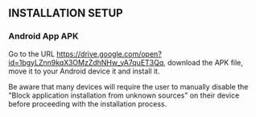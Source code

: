 ## INSTALLATION SETUP
### Android App APK
Go to the URL https://drive.google.com/open?id=1bgyLZnn9kqX3OMzZdhNHw_yA7quET3Qq, download the APK file, move it to your Android device it and install it.

Be aware that many devices will require the user to manually disable the "Block application installation from unknown sources" on their device before proceeding with the installation process.
